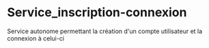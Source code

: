 # Service_inscription-connexion
Service autonome permettant la création d'un compte utilisateur et la connexion à celui-ci

